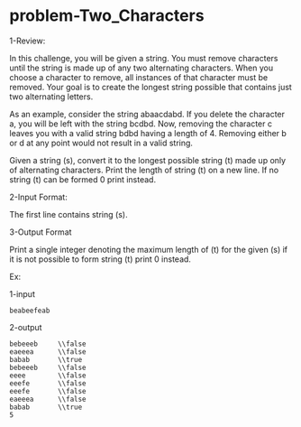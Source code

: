 # problem-Two_Characters

1-Review:

In this challenge, you will be given a string. You must remove characters until the string is made up of any two alternating characters. When you choose a character to remove, all instances of that character must be removed. Your goal is to create the longest string possible that contains just two alternating letters.

As an example, consider the string abaacdabd. If you delete the character a, you will be left with the string bcdbd. Now, removing the character c leaves you with a valid string bdbd having a length of 4. Removing either b or d at any point would not result in a valid string.

Given a string (s), convert it to the longest possible string (t) made up only of alternating characters. Print the length of string (t) on a new line. If no string (t) can be formed 0 print instead.

2-Input Format:

The first line contains string (s). 

3-Output Format

Print a single integer denoting the maximum length of (t) for the given (s) if it is not possible to form string (t) print 0 instead.

Ex:

1-input

    beabeefeab
    
2-output

    bebeeeb     \\false
    eaeeea      \\false
    babab       \\true
    bebeeeb     \\false
    eeee        \\false
    eeefe       \\false
    eeefe       \\false
    eaeeea      \\false
    babab       \\true
    5
    
